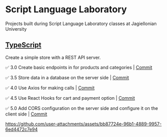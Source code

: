 # Script Language Laboratory

Projects built during Script Language Laboratory classes at Jagiellonian University

## [TypeScript](https://github.com/michalzuch/script-language-laboratory/tree/main/typescript)

Create a simple store with a REST API server.

✅ 3.0 Create basic endpoints in for products and categories | [Commit](https://github.com/michalzuch/script-language-laboratory/commit/52b9449f3b08d2220ac010e6c36691e2f1f18114)

✅ 3.5 Store data in a database on the server side | [Commit](https://github.com/michalzuch/script-language-laboratory/commit/14fee72451c8d5bf6a3bb082625a63a5012346ed)

✅ 4.0 Use Axios for making calls | [Commit](https://github.com/michalzuch/script-language-laboratory/commit/d49781c01c7b9e5307a18df5432d67666b3ab153)

✅ 4.5 Use React Hooks for cart and payment option | [Commit](https://github.com/michalzuch/script-language-laboratory/commit/d6e5ce692e4088c09df546181ee7e50907d308a9)

✅ 5.0 Add CORS configuration on the server side and configure it on the client side | [Commit](https://github.com/michalzuch/script-language-laboratory/commit/7592344fe5a1fe155db576919973de654ab5354e)

https://github.com/user-attachments/assets/bb87724e-96b1-4889-9957-6ed4472c7e94

